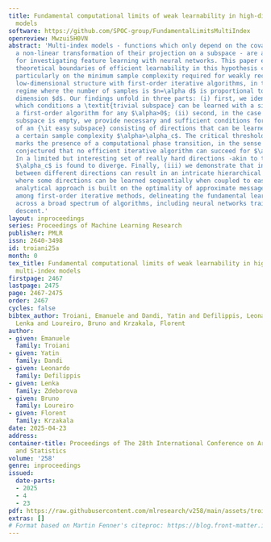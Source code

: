 ```yaml
---
title: Fundamental computational limits of weak learnability in high-dimensional multi-index
  models
software: https://github.com/SPOC-group/FundamentalLimitsMultiIndex
openreview: Mwzui5H0VN
abstract: 'Multi-index models - functions which only depend on the covariates through
  a non-linear transformation of their projection on a subspace - are a useful benchmark
  for investigating feature learning with neural networks. This paper examines the
  theoretical boundaries of efficient learnability in this hypothesis class, focusing
  particularly on the minimum sample complexity required for weakly recovering their
  low-dimensional structure with first-order iterative algorithms, in the high-dimensional
  regime where the number of samples is $n=\alpha d$ is proportional to the covariate
  dimension $d$. Our findings unfold in three parts: (i) first, we identify under
  which conditions a \textit{trivial subspace} can be learned with a single step of
  a first-order algorithm for any $\alpha>0$; (ii) second, in the case where the trivial
  subspace is empty, we provide necessary and sufficient conditions for the existence
  of an {\it easy subspace} consisting of directions that can be learned only above
  a certain sample complexity $\alpha>\alpha_c$. The critical threshold $\alpha_{c}$
  marks the presence of a computational phase transition, in the sense that it is
  conjectured that no efficient iterative algorithm can succeed for $\alpha<\alpha_c$.
  In a limited but interesting set of really hard directions -akin to the parity problem-
  $\alpha_c$ is found to diverge. Finally, (iii) we demonstrate that interactions
  between different directions can result in an intricate hierarchical learning phenomenon,
  where some directions can be learned sequentially when coupled to easier ones. Our
  analytical approach is built on the optimality of approximate message-passing algorithms
  among first-order iterative methods, delineating the fundamental learnability limit
  across a broad spectrum of algorithms, including neural networks trained with gradient
  descent.'
layout: inproceedings
series: Proceedings of Machine Learning Research
publisher: PMLR
issn: 2640-3498
id: troiani25a
month: 0
tex_title: Fundamental computational limits of weak learnability in high-dimensional
  multi-index models
firstpage: 2467
lastpage: 2475
page: 2467-2475
order: 2467
cycles: false
bibtex_author: Troiani, Emanuele and Dandi, Yatin and Defilippis, Leonardo and Zdeborova,
  Lenka and Loureiro, Bruno and Krzakala, Florent
author:
- given: Emanuele
  family: Troiani
- given: Yatin
  family: Dandi
- given: Leonardo
  family: Defilippis
- given: Lenka
  family: Zdeborova
- given: Bruno
  family: Loureiro
- given: Florent
  family: Krzakala
date: 2025-04-23
address:
container-title: Proceedings of The 28th International Conference on Artificial Intelligence
  and Statistics
volume: '258'
genre: inproceedings
issued:
  date-parts:
  - 2025
  - 4
  - 23
pdf: https://raw.githubusercontent.com/mlresearch/v258/main/assets/troiani25a/troiani25a.pdf
extras: []
# Format based on Martin Fenner's citeproc: https://blog.front-matter.io/posts/citeproc-yaml-for-bibliographies/
---
```

